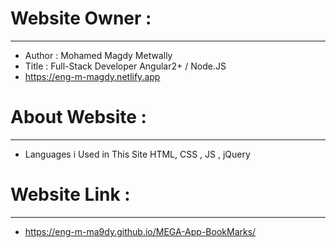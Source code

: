 # Website Owner :
-----------------------
- Author : Mohamed Magdy Metwally
- Title : Full-Stack Developer Angular2+ / Node.JS
- https://eng-m-magdy.netlify.app
#
# About Website :
-----------------------
- Languages i Used in This Site HTML, CSS , JS , jQuery
#
# Website Link :
------------------------
- https://eng-m-ma9dy.github.io/MEGA-App-BookMarks/
